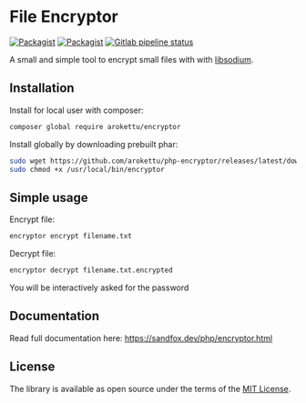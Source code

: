 # File Encryptor

[![Packagist](https://img.shields.io/packagist/v/arokettu/encryptor.svg?style=flat-square)](https://packagist.org/packages/arokettu/encryptor)
[![Packagist](https://img.shields.io/packagist/l/arokettu/encryptor.svg?style=flat-square)](https://opensource.org/licenses/MIT)
[![Gitlab pipeline status](https://img.shields.io/gitlab/pipeline/andfox/php-encryptor/master.svg?style=flat-square)](https://gitlab.com/sandfox/php-encryptor/-/pipelines)

A small and simple tool to encrypt small files with with [libsodium].

## Installation

Install for local user with composer:

```sh
composer global require arokettu/encryptor
```

Install globally by downloading prebuilt phar:

```sh
sudo wget https://github.com/arokettu/php-encryptor/releases/latest/download/encryptor.phar -O /usr/local/bin/encryptor
sudo chmod +x /usr/local/bin/encryptor
```

## Simple usage

Encrypt file:

```sh
encryptor encrypt filename.txt
```

Decrypt file:

```sh
encryptor decrypt filename.txt.encrypted
```

You will be interactively asked for the password

## Documentation

Read full documentation here: <https://sandfox.dev/php/encryptor.html>

## License

The library is available as open source under the terms of the [MIT License].

[libsodium]: https://libsodium.gitbook.io/
[MIT License]:  https://opensource.org/licenses/MIT
